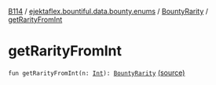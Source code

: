 [B114](../../index.md) / [ejektaflex.bountiful.data.bounty.enums](../index.md) / [BountyRarity](index.md) / [getRarityFromInt](./get-rarity-from-int.md)

# getRarityFromInt

`fun getRarityFromInt(n: `[`Int`](https://kotlinlang.org/api/latest/jvm/stdlib/kotlin/-int/index.html)`): `[`BountyRarity`](index.md) [(source)](https://github.com/ejektaflex/Bountiful/tree/develop/src/main/kotlin/ejektaflex/bountiful/data/bounty/enums/BountyRarity.kt#L71)